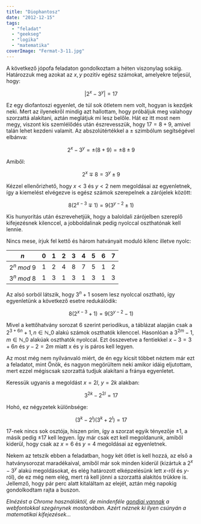 ```yaml
---
title: "Diophantosz"
date: "2012-12-15"
tags: 
  - "feladat"
  - "geekseg"
  - "logika"
  - "matematika"
coverImage: "Fermat-3-11.jpg"
---
```


A következő jópofa feladaton gondolkoztam a héten viszonylag sokáig. Határozzuk meg azokat az $x,y$ pozitív egész számokat, amelyekre teljesül, hogy:

$$ | 2^x-3^y | =17$$

Ez egy diofantoszi egyenlet, de túl sok ötletem nem volt, hogyan is kezdjek neki. Mert az ilyenekről mindig azt hallottam, hogy próbáljuk meg valahogy szorzattá alakítani, aztán meglátjuk mi lesz belőle. Hát ez itt most nem megy, viszont kis szemlélődés után észrevesszük, hogy $17 = 8+9$, amivel talán lehet kezdeni valamit. Az abszolútértékkel a $\pm$ szimbólum segítségével elbánva:

$$2^x-3^y = \pm(8 + 9) = \pm8 \pm9$$

Amiből: 

$$2^{x} \mp 8 = 3^{y} \pm9$$

Kézzel ellenőrizhető, hogy $x <3$ és $y<2$ nem megoldásai az egyenletnek, így a kiemelést elvégezve is egész számok szerepelnek a zárójelek között:

$$8 (2^{x-3} \mp 1) = 9 (3^{y-2} \pm 1)$$

Kis hunyorítás után észrevehetjük, hogy a baloldali zárójelben szereplő kifejezésnek kilenccel, a jobboldalinak pedig nyolccal oszthatónak kell lennie.

Nincs mese, írjuk fel kettő és három hatványait moduló kilenc illetve nyolc:

 | $n$ | $0$ | $1$ | $2$ | $3$ | $4$ | $5$ | $6$ | $7$ | 
 |-----|-----|-----|-----|-----|-----|-----|-----|-----|
 | $2^n\ mod\ 9$ | $1$ | $2$ | $4$ | $8$ | $7$ | $5$ | $1$ | $2$ | 
 | $3^n\ mod\ 8$ | $1$ | $3$ | $1$ | $3$ | $1$ | $3$ | $1$ | $3$ | 

Az alsó sorból látszik, hogy $3^n + 1$ sosem lesz nyolccal osztható, így egyenletünk a következő esetre redukálódik: 

$$8 (2^{x-3} + 1) = 9 (3^{y-2} - 1)$$

Mivel a kettőhatvány sorozat 6 szerint periodikus, a táblázat alapján csak a $2^{3+6n} + 1, n \in \mathbb{N}\_0$ alakú számok oszthatók kilenccel. Hasonlóan a $3^{2m} - 1, m \in \mathbb{N}\_0$ alakúak oszthatók nyolccal. Ezt összevetve a fentiekkel $x-3 = 3 + 6n$ és $y-2 = 2m$ miatt x és y is páros kell legyen.

Az most még nem nyilvánvaló miért, de én egy kicsit többet néztem már ezt a feladatot, mint Önök, és nagyon megörültem neki amikor idáig eljutottam, mert ezzel mégiscsak szorzattá tudjuk alakítani a fránya egyenletet.

Keressük ugyanis a megoldást $x=2l,\ y=2k$ alakban:

$$3^{2k} - 2^{2l} = 17$$

Hohó, ez négyzetek különbsége:

$$(3^{k} - 2^{l})(3^{k} + 2^{l}) = 17$$

$17$-nek nincs sok osztója, hiszen prím, így a szorzat egyik tényezője $\pm 1$, a másik pedig $\pm 17$ kell legyen. Így már csak ezt kell megoldanunk, amiből kiderül, hogy csak az $x = 6$ és $y = 4$ megoldásai az egyenletnek.

Nekem az tetszik ebben a feladatban, hogy két ötlet is kell hozzá, az első a hatványsorozat maradékaival, amiből már sok minden kiderül (kizártuk a $2^x-3^y$ alakú megoldásokat, és elég határozott elképzelésünk lett $x$-ről és $y$-ról), de ez még nem elég, mert rá kell jönni a szorzattá alakítós trükkre is. Jellemző, hogy pár perc alatt kitaláltam az elejét, aztán még napokig gondolkodtam rajta a buszon.

_Elnézést a Chrome használóktól, de mindenféle [gondjai vannak](https://groups.google.com/forum/?fromgroups#!topic/mathjax-users/dV_TmJ1QMO4) a webfontokkal szegénynek mostanában. Azért néznek ki ilyen csúnyán a matematikai kifejezések..._
